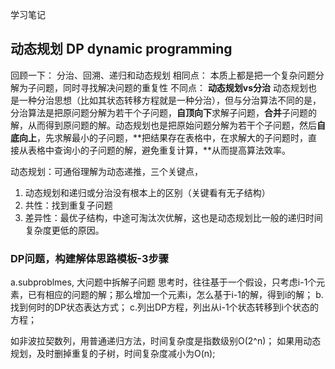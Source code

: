 学习笔记
## 动态规划 DP dynamic programming
回顾一下：
分治、回溯、递归和动态规划
相同点： 本质上都是把一个复杂问题分解为子问题，同时寻找解决问题的重复性
不同点：
**动态规划vs分治**
动态规划也是一种分治思想（比如其状态转移方程就是一种分治），但与分治算法不同的是，分治算法是把原问题分解为若干个子问题，**自顶向下**求解子问题，**合并**子问题的解，从而得到原问题的解。动态规划也是把原始问题分解为若干个子问题，然后**自底向上**，先求解最小的子问题，**把结果存在表格中，在求解大的子问题时，直接从表格中查询小的子问题的解，避免重复计算，**从而提高算法效率。

动态规划：可通俗理解为动态递推，三个关键点，
1. 动态规划和递归或分治没有根本上的区别（关键看有无子结构）
2. 共性：找到重复子问题
3. 差异性：最优子结构，中途可淘汰次优解，这也是动态规划比一般的递归时间复杂度更低的原因。
   
### DP问题，构建解体思路模板-3步骤
 a.subproblmes, 大问题中拆解子问题
        思考时，往往基于一个假设，只考虑i-1个元素，已有相应的问题的解；那么增加一个元素i，怎么基于i-1的解，得到i的解；
 b.找到何时的DP状态表达方式；
 c.列出DP方程，列出从i-1个状态转移到i个状态的方程；


如非波拉契数列，用普通递归方法，时间复杂度是指数级别O(2^n)；
如果用动态规划，及时删掉重复的子树，时间复杂度减小为O(n);